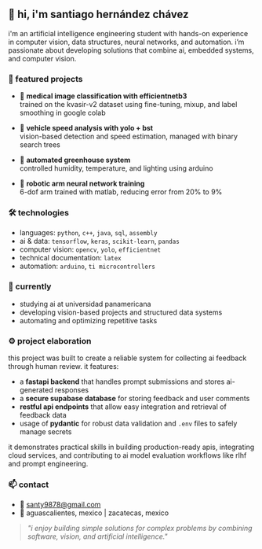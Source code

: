 ## 🐉 hi, i'm santiago hernández chávez

i'm an artificial intelligence engineering student with hands-on experience in computer vision, data structures, neural networks, and automation. i’m passionate about developing solutions that combine ai, embedded systems, and computer vision.

### 🌟 featured projects

- 🦾 **medical image classification with efficientnetb3**  
  trained on the kvasir-v2 dataset using fine-tuning, mixup, and label smoothing in google colab  

- 🛵 **vehicle speed analysis with yolo + bst**  
  vision-based detection and speed estimation, managed with binary search trees  

- 🌵 **automated greenhouse system**  
  controlled humidity, temperature, and lighting using arduino  

- 🦜 **robotic arm neural network training**  
  6-dof arm trained with matlab, reducing error from 20% to 9%

### 🛠️ technologies

- languages: `python`, `c++`, `java`, `sql`, `assembly`  
- ai & data: `tensorflow`, `keras`, `scikit-learn`, `pandas`  
- computer vision: `opencv`, `yolo`, `efficientnet`  
- technical documentation: `latex`  
- automation: `arduino`, `ti microcontrollers`

### 🌱 currently

- studying ai at universidad panamericana  
- developing vision-based projects and structured data systems  
- automating and optimizing repetitive tasks

### ⚙️ project elaboration

this project was built to create a reliable system for collecting ai feedback through human review. it features:

- a **fastapi backend** that handles prompt submissions and stores ai-generated responses  
- a **secure supabase database** for storing feedback and user comments  
- **restful api endpoints** that allow easy integration and retrieval of feedback data  
- usage of **pydantic** for robust data validation and `.env` files to safely manage secrets  

it demonstrates practical skills in building production-ready apis, integrating cloud services, and contributing to ai model evaluation workflows like rlhf and prompt engineering.

### 📫 contact

- 📧 santy9878@gmail.com  
- 📍 aguascalientes, mexico | zacatecas, mexico

> *"i enjoy building simple solutions for complex problems by combining software, vision, and artificial intelligence."*
